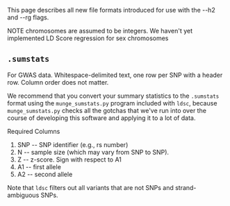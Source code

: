 This page describes all new file formats introduced for use with the --h2 and --rg flags.

NOTE chromosomes are assumed to be integers. We haven't yet implemented LD Score regression for sex chromosomes

## `.sumstats`
For GWAS data. Whitespace-delimited text, one row per SNP with a header row. Column order does not matter. 

We recommend that you convert your summary statistics to the `.sumstats` format using the `munge_sumstats.py` program included with `ldsc`, because `munge_sumstats.py` checks all the gotchas that we've run into over the course of developing this software and applying it to a lot of data.

Required Columns
1. SNP -- SNP identifier (e.g., rs number)
2. N -- sample size (which may vary from SNP to SNP).
3. Z -- z-score. Sign with respect to A1
4. A1 -- first allele
5. A2 -- second allele

Note that `ldsc` filters out all variants that are not SNPs and strand-ambiguous SNPs. 